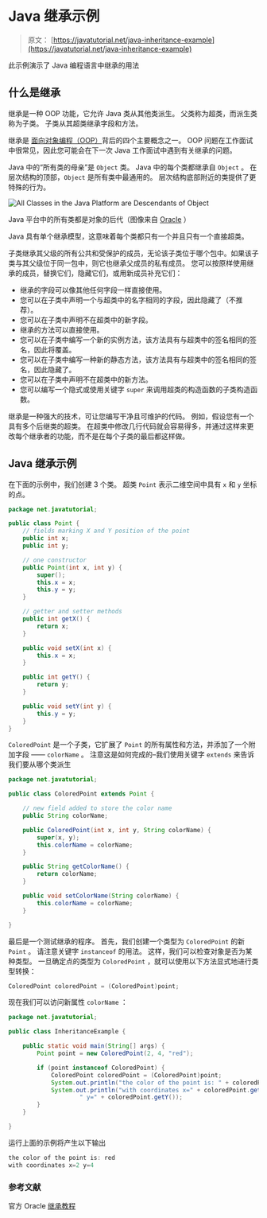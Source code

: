 # Java 继承示例

> 原文： [https://javatutorial.net/java-inheritance-example](https://javatutorial.net/java-inheritance-example)

此示例演示了 Java 编程语言中继承的用法

## 什么是继承

继承是一种 OOP 功能，它允许 Java 类从其他类派生。 父类称为超类，而派生类称为子类。 子类从其超类继承字段和方法。

继承是 [面向对象编程（OOP）](https://javatutorial.net/java-oop)背后的四个主要概念之一。 OOP 问题在工作面试中很常见，因此您可能会在下一次 Java 工作面试中遇到有关继承的问题。

Java 中的“所有类的母亲”是 `Object` 类。 Java 中的每个类都继承自 `Object` 。 在层次结构的顶部，`Object` 是所有类中最通用的。 层次结构底部附近的类提供了更特殊的行为。

![All Classes in the Java Platform are Descendants of Object](img/2aba758c937fce23c46327191be945c2.jpg)

Java 平台中的所有类都是对象的后代（图像来自 [Oracle](https://oracle.com) ）

Java 具有单个继承模型，这意味着每个类都只有一个并且只有一个直接超类。

子类继承其父级的所有公共和受保护的成员，无论该子类位于哪个包中。如果该子类与其父级位于同一包中，则它也继承父成员的私有成员。 您可以按原样使用继承的成员，替换它们，隐藏它们，或用新成员补充它们：

*   继承的字段可以像其他任何字段一样直接使用。
*   您可以在子类中声明一个与超类中的名字相同的字段，因此隐藏了（不推荐）。
*   您可以在子类中声明不在超类中的新字段。
*   继承的方法可以直接使用。
*   您可以在子类中编写一个新的实例方法，该方法具有与超类中的签名相同的签名，因此将覆盖。
*   您可以在子类中编写一种新的静态方法，该方法具有与超类中的签名相同的签名，因此隐藏了。
*   您可以在子类中声明不在超类中的新方法。
*   您可以编写一个隐式或使用关键字 `super` 来调用超类的构造函数的子类构造函数。

继承是一种强大的技术，可让您编写干净且可维护的代码。 例如，假设您有一个具有多个后继类的超类。 在超类中修改几行代码就会容易得多，并通过这样来更改每个继承者的功能，而不是在每个子类的最后都这样做。

## Java 继承示例

在下面的示例中，我们创建 3 个类。 超类 `Point` 表示二维空间中具有 `x` 和 `y` 坐标的点。

```java
package net.javatutorial;

public class Point {
	// fields marking X and Y position of the point
	public int x;
	public int y;

	// one constructor
	public Point(int x, int y) {
		super();
		this.x = x;
		this.y = y;
	}

	// getter and setter methods
	public int getX() {
		return x;
	}

	public void setX(int x) {
		this.x = x;
	}

	public int getY() {
		return y;
	}

	public void setY(int y) {
		this.y = y;
	}
}

```

`ColoredPoint` 是一个子类，它扩展了 `Point` 的所有属性和方法，并添加了一个附加字段 ——  `colorName` 。 注意这是如何完成的–我们使用关键字 `extends` 来告诉我们要从哪个类派生

```java
package net.javatutorial;

public class ColoredPoint extends Point {

	// new field added to store the color name
	public String colorName;

	public ColoredPoint(int x, int y, String colorName) {
		super(x, y);
		this.colorName = colorName;
	}

	public String getColorName() {
		return colorName;
	}

	public void setColorName(String colorName) {
		this.colorName = colorName;
	}

}

```

最后是一个测试继承的程序。 首先，我们创建一个类型为 `ColoredPoint` 的新 `Point` 。 请注意关键字 `instanceof` 的用法。 这样，我们可以检查对象是否为某种类型。 一旦确定点的类型为 `ColoredPoint` ，就可以使用以下方法显式地进行类型转换：

```java
ColoredPoint coloredPoint = (ColoredPoint)point;
```

现在我们可以访问新属性 `colorName` ：

```java
package net.javatutorial;

public class InheritanceExample {

	public static void main(String[] args) {
		Point point = new ColoredPoint(2, 4, "red");

		if (point instanceof ColoredPoint) {
			ColoredPoint coloredPoint = (ColoredPoint)point;
			System.out.println("the color of the point is: " + coloredPoint.getColorName());
			System.out.println("with coordinates x=" + coloredPoint.getX() +
					" y=" + coloredPoint.getY());
		}
	}

}

```

运行上面的示例将产生以下输出

```java
the color of the point is: red
with coordinates x=2 y=4
```

### 参考文献

官方 Oracle [继承教程](https://docs.oracle.com/javase/tutorial/java/IandI/subclasses.html)